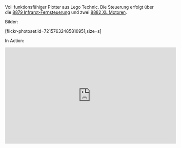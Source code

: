<!--Lego Technic Plotter-->

Voll funktionsfähiger Plotter aus Lego Technic. Die Steuerung erfolgt über die [8879 Infrarot-Fernsteuerung][1] und zwei [8882 XL Motoren][2].


Bilder:

[flickr-photoset:id=72157632485810951,size=s]

In Action:

<iframe width="560" height="315" src="http://www.youtube.com/embed/aP51DydDhOw?rel=0" frameborder="0" allowfullscreen></iframe>

[1]: http://powerfunctions.lego.com/de-de/products/default.aspx#8879
[2]: http://powerfunctions.lego.com/de-de/products/default.aspx#8882